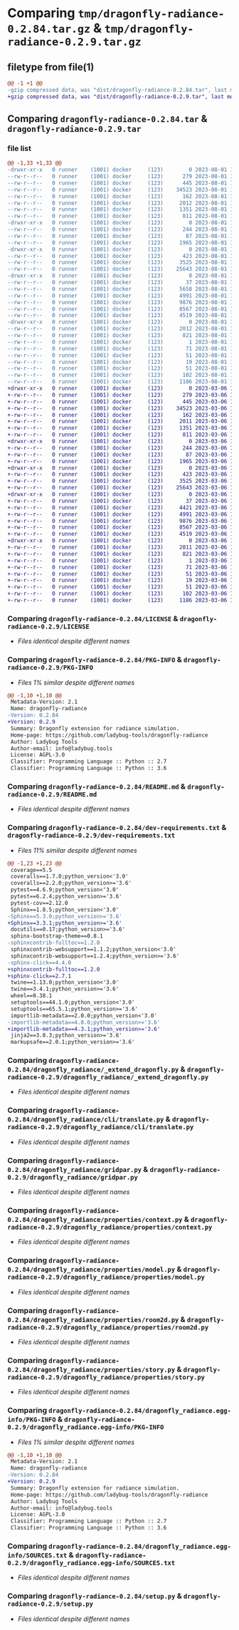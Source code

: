 # Comparing `tmp/dragonfly-radiance-0.2.84.tar.gz` & `tmp/dragonfly-radiance-0.2.9.tar.gz`

## filetype from file(1)

```diff
@@ -1 +1 @@
-gzip compressed data, was "dist/dragonfly-radiance-0.2.84.tar", last modified: Tue Aug  1 19:33:43 2023, max compression
+gzip compressed data, was "dist/dragonfly-radiance-0.2.9.tar", last modified: Mon Mar  6 15:17:33 2023, max compression
```

## Comparing `dragonfly-radiance-0.2.84.tar` & `dragonfly-radiance-0.2.9.tar`

### file list

```diff
@@ -1,33 +1,33 @@
-drwxr-xr-x   0 runner    (1001) docker     (123)        0 2023-08-01 19:33:43.000000 dragonfly-radiance-0.2.84/
--rw-r--r--   0 runner    (1001) docker     (123)      279 2023-08-01 19:32:16.000000 dragonfly-radiance-0.2.84/CODE_OF_CONDUCT.md
--rw-r--r--   0 runner    (1001) docker     (123)      445 2023-08-01 19:32:16.000000 dragonfly-radiance-0.2.84/CONTRIBUTING.md
--rw-r--r--   0 runner    (1001) docker     (123)    34523 2023-08-01 19:32:16.000000 dragonfly-radiance-0.2.84/LICENSE
--rw-r--r--   0 runner    (1001) docker     (123)      162 2023-08-01 19:32:16.000000 dragonfly-radiance-0.2.84/MANIFEST.in
--rw-r--r--   0 runner    (1001) docker     (123)     2012 2023-08-01 19:33:43.000000 dragonfly-radiance-0.2.84/PKG-INFO
--rw-r--r--   0 runner    (1001) docker     (123)     1351 2023-08-01 19:32:16.000000 dragonfly-radiance-0.2.84/README.md
--rw-r--r--   0 runner    (1001) docker     (123)      811 2023-08-01 19:32:16.000000 dragonfly-radiance-0.2.84/dev-requirements.txt
-drwxr-xr-x   0 runner    (1001) docker     (123)        0 2023-08-01 19:33:43.000000 dragonfly-radiance-0.2.84/dragonfly_radiance/
--rw-r--r--   0 runner    (1001) docker     (123)      244 2023-08-01 19:32:16.000000 dragonfly-radiance-0.2.84/dragonfly_radiance/__init__.py
--rw-r--r--   0 runner    (1001) docker     (123)       87 2023-08-01 19:32:16.000000 dragonfly-radiance-0.2.84/dragonfly_radiance/__main__.py
--rw-r--r--   0 runner    (1001) docker     (123)     1965 2023-08-01 19:32:16.000000 dragonfly-radiance-0.2.84/dragonfly_radiance/_extend_dragonfly.py
-drwxr-xr-x   0 runner    (1001) docker     (123)        0 2023-08-01 19:33:43.000000 dragonfly-radiance-0.2.84/dragonfly_radiance/cli/
--rw-r--r--   0 runner    (1001) docker     (123)      423 2023-08-01 19:32:16.000000 dragonfly-radiance-0.2.84/dragonfly_radiance/cli/__init__.py
--rw-r--r--   0 runner    (1001) docker     (123)     3525 2023-08-01 19:32:16.000000 dragonfly-radiance-0.2.84/dragonfly_radiance/cli/translate.py
--rw-r--r--   0 runner    (1001) docker     (123)    25643 2023-08-01 19:32:16.000000 dragonfly-radiance-0.2.84/dragonfly_radiance/gridpar.py
-drwxr-xr-x   0 runner    (1001) docker     (123)        0 2023-08-01 19:33:43.000000 dragonfly-radiance-0.2.84/dragonfly_radiance/properties/
--rw-r--r--   0 runner    (1001) docker     (123)       37 2023-08-01 19:32:16.000000 dragonfly-radiance-0.2.84/dragonfly_radiance/properties/__init__.py
--rw-r--r--   0 runner    (1001) docker     (123)     5658 2023-08-01 19:32:16.000000 dragonfly-radiance-0.2.84/dragonfly_radiance/properties/building.py
--rw-r--r--   0 runner    (1001) docker     (123)     4991 2023-08-01 19:32:16.000000 dragonfly-radiance-0.2.84/dragonfly_radiance/properties/context.py
--rw-r--r--   0 runner    (1001) docker     (123)     9876 2023-08-01 19:32:16.000000 dragonfly-radiance-0.2.84/dragonfly_radiance/properties/model.py
--rw-r--r--   0 runner    (1001) docker     (123)     8567 2023-08-01 19:32:16.000000 dragonfly-radiance-0.2.84/dragonfly_radiance/properties/room2d.py
--rw-r--r--   0 runner    (1001) docker     (123)     4519 2023-08-01 19:32:16.000000 dragonfly-radiance-0.2.84/dragonfly_radiance/properties/story.py
-drwxr-xr-x   0 runner    (1001) docker     (123)        0 2023-08-01 19:33:43.000000 dragonfly-radiance-0.2.84/dragonfly_radiance.egg-info/
--rw-r--r--   0 runner    (1001) docker     (123)     2012 2023-08-01 19:33:43.000000 dragonfly-radiance-0.2.84/dragonfly_radiance.egg-info/PKG-INFO
--rw-r--r--   0 runner    (1001) docker     (123)      821 2023-08-01 19:33:43.000000 dragonfly-radiance-0.2.84/dragonfly_radiance.egg-info/SOURCES.txt
--rw-r--r--   0 runner    (1001) docker     (123)        1 2023-08-01 19:33:43.000000 dragonfly-radiance-0.2.84/dragonfly_radiance.egg-info/dependency_links.txt
--rw-r--r--   0 runner    (1001) docker     (123)       71 2023-08-01 19:33:43.000000 dragonfly-radiance-0.2.84/dragonfly_radiance.egg-info/entry_points.txt
--rw-r--r--   0 runner    (1001) docker     (123)       51 2023-08-01 19:33:43.000000 dragonfly-radiance-0.2.84/dragonfly_radiance.egg-info/requires.txt
--rw-r--r--   0 runner    (1001) docker     (123)       19 2023-08-01 19:33:43.000000 dragonfly-radiance-0.2.84/dragonfly_radiance.egg-info/top_level.txt
--rw-r--r--   0 runner    (1001) docker     (123)       51 2023-08-01 19:32:16.000000 dragonfly-radiance-0.2.84/requirements.txt
--rw-r--r--   0 runner    (1001) docker     (123)      102 2023-08-01 19:33:43.000000 dragonfly-radiance-0.2.84/setup.cfg
--rw-r--r--   0 runner    (1001) docker     (123)     1186 2023-08-01 19:32:16.000000 dragonfly-radiance-0.2.84/setup.py
+drwxr-xr-x   0 runner    (1001) docker     (123)        0 2023-03-06 15:17:33.000000 dragonfly-radiance-0.2.9/
+-rw-r--r--   0 runner    (1001) docker     (123)      279 2023-03-06 15:16:10.000000 dragonfly-radiance-0.2.9/CODE_OF_CONDUCT.md
+-rw-r--r--   0 runner    (1001) docker     (123)      445 2023-03-06 15:16:10.000000 dragonfly-radiance-0.2.9/CONTRIBUTING.md
+-rw-r--r--   0 runner    (1001) docker     (123)    34523 2023-03-06 15:16:10.000000 dragonfly-radiance-0.2.9/LICENSE
+-rw-r--r--   0 runner    (1001) docker     (123)      162 2023-03-06 15:16:10.000000 dragonfly-radiance-0.2.9/MANIFEST.in
+-rw-r--r--   0 runner    (1001) docker     (123)     2011 2023-03-06 15:17:33.000000 dragonfly-radiance-0.2.9/PKG-INFO
+-rw-r--r--   0 runner    (1001) docker     (123)     1351 2023-03-06 15:16:10.000000 dragonfly-radiance-0.2.9/README.md
+-rw-r--r--   0 runner    (1001) docker     (123)      811 2023-03-06 15:16:10.000000 dragonfly-radiance-0.2.9/dev-requirements.txt
+drwxr-xr-x   0 runner    (1001) docker     (123)        0 2023-03-06 15:17:33.000000 dragonfly-radiance-0.2.9/dragonfly_radiance/
+-rw-r--r--   0 runner    (1001) docker     (123)      244 2023-03-06 15:16:10.000000 dragonfly-radiance-0.2.9/dragonfly_radiance/__init__.py
+-rw-r--r--   0 runner    (1001) docker     (123)       87 2023-03-06 15:16:10.000000 dragonfly-radiance-0.2.9/dragonfly_radiance/__main__.py
+-rw-r--r--   0 runner    (1001) docker     (123)     1965 2023-03-06 15:16:10.000000 dragonfly-radiance-0.2.9/dragonfly_radiance/_extend_dragonfly.py
+drwxr-xr-x   0 runner    (1001) docker     (123)        0 2023-03-06 15:17:33.000000 dragonfly-radiance-0.2.9/dragonfly_radiance/cli/
+-rw-r--r--   0 runner    (1001) docker     (123)      423 2023-03-06 15:16:10.000000 dragonfly-radiance-0.2.9/dragonfly_radiance/cli/__init__.py
+-rw-r--r--   0 runner    (1001) docker     (123)     3525 2023-03-06 15:16:10.000000 dragonfly-radiance-0.2.9/dragonfly_radiance/cli/translate.py
+-rw-r--r--   0 runner    (1001) docker     (123)    25643 2023-03-06 15:16:10.000000 dragonfly-radiance-0.2.9/dragonfly_radiance/gridpar.py
+drwxr-xr-x   0 runner    (1001) docker     (123)        0 2023-03-06 15:17:33.000000 dragonfly-radiance-0.2.9/dragonfly_radiance/properties/
+-rw-r--r--   0 runner    (1001) docker     (123)       37 2023-03-06 15:16:10.000000 dragonfly-radiance-0.2.9/dragonfly_radiance/properties/__init__.py
+-rw-r--r--   0 runner    (1001) docker     (123)     4421 2023-03-06 15:16:10.000000 dragonfly-radiance-0.2.9/dragonfly_radiance/properties/building.py
+-rw-r--r--   0 runner    (1001) docker     (123)     4991 2023-03-06 15:16:10.000000 dragonfly-radiance-0.2.9/dragonfly_radiance/properties/context.py
+-rw-r--r--   0 runner    (1001) docker     (123)     9876 2023-03-06 15:16:10.000000 dragonfly-radiance-0.2.9/dragonfly_radiance/properties/model.py
+-rw-r--r--   0 runner    (1001) docker     (123)     8567 2023-03-06 15:16:10.000000 dragonfly-radiance-0.2.9/dragonfly_radiance/properties/room2d.py
+-rw-r--r--   0 runner    (1001) docker     (123)     4519 2023-03-06 15:16:10.000000 dragonfly-radiance-0.2.9/dragonfly_radiance/properties/story.py
+drwxr-xr-x   0 runner    (1001) docker     (123)        0 2023-03-06 15:17:33.000000 dragonfly-radiance-0.2.9/dragonfly_radiance.egg-info/
+-rw-r--r--   0 runner    (1001) docker     (123)     2011 2023-03-06 15:17:33.000000 dragonfly-radiance-0.2.9/dragonfly_radiance.egg-info/PKG-INFO
+-rw-r--r--   0 runner    (1001) docker     (123)      821 2023-03-06 15:17:33.000000 dragonfly-radiance-0.2.9/dragonfly_radiance.egg-info/SOURCES.txt
+-rw-r--r--   0 runner    (1001) docker     (123)        1 2023-03-06 15:17:33.000000 dragonfly-radiance-0.2.9/dragonfly_radiance.egg-info/dependency_links.txt
+-rw-r--r--   0 runner    (1001) docker     (123)       71 2023-03-06 15:17:33.000000 dragonfly-radiance-0.2.9/dragonfly_radiance.egg-info/entry_points.txt
+-rw-r--r--   0 runner    (1001) docker     (123)       51 2023-03-06 15:17:33.000000 dragonfly-radiance-0.2.9/dragonfly_radiance.egg-info/requires.txt
+-rw-r--r--   0 runner    (1001) docker     (123)       19 2023-03-06 15:17:33.000000 dragonfly-radiance-0.2.9/dragonfly_radiance.egg-info/top_level.txt
+-rw-r--r--   0 runner    (1001) docker     (123)       51 2023-03-06 15:16:10.000000 dragonfly-radiance-0.2.9/requirements.txt
+-rw-r--r--   0 runner    (1001) docker     (123)      102 2023-03-06 15:17:33.000000 dragonfly-radiance-0.2.9/setup.cfg
+-rw-r--r--   0 runner    (1001) docker     (123)     1186 2023-03-06 15:16:10.000000 dragonfly-radiance-0.2.9/setup.py
```

### Comparing `dragonfly-radiance-0.2.84/LICENSE` & `dragonfly-radiance-0.2.9/LICENSE`

 * *Files identical despite different names*

### Comparing `dragonfly-radiance-0.2.84/PKG-INFO` & `dragonfly-radiance-0.2.9/PKG-INFO`

 * *Files 1% similar despite different names*

```diff
@@ -1,10 +1,10 @@
 Metadata-Version: 2.1
 Name: dragonfly-radiance
-Version: 0.2.84
+Version: 0.2.9
 Summary: Dragonfly extension for radiance simulation.
 Home-page: https://github.com/ladybug-tools/dragonfly-radiance
 Author: Ladybug Tools
 Author-email: info@ladybug.tools
 License: AGPL-3.0
 Classifier: Programming Language :: Python :: 2.7
 Classifier: Programming Language :: Python :: 3.6
```

### Comparing `dragonfly-radiance-0.2.84/README.md` & `dragonfly-radiance-0.2.9/README.md`

 * *Files identical despite different names*

### Comparing `dragonfly-radiance-0.2.84/dev-requirements.txt` & `dragonfly-radiance-0.2.9/dev-requirements.txt`

 * *Files 11% similar despite different names*

```diff
@@ -1,23 +1,23 @@
 coverage==5.5
 coveralls==1.7.0;python_version<'3.0'
 coveralls==2.2.0;python_version>='3.6'
 pytest==4.6.9;python_version<'3.0'
 pytest==6.2.4;python_version>='3.6'
 pytest-cov==2.12.0
 Sphinx==1.8.5;python_version<'3.0'
-Sphinx==5.3.0;python_version>='3.6'
+Sphinx==3.3.1;python_version>='3.6'
 docutils==0.17;python_version>='3.6'
 sphinx-bootstrap-theme==0.8.1
-sphinxcontrib-fulltoc==1.2.0
 sphinxcontrib-websupport==1.1.2;python_version<'3.0'
 sphinxcontrib-websupport==1.2.4;python_version>='3.6'
-sphinx-click==4.4.0
+sphinxcontrib-fulltoc==1.2.0
+sphinx-click==2.7.1
 twine==1.13.0;python_version<'3.0'
 twine==3.4.1;python_version>='3.6'
 wheel==0.38.1
 setuptools==44.1.0;python_version<'3.0'
 setuptools==65.5.1;python_version>='3.6'
 importlib-metadata==2.0.0;python_version<'3.0'
-importlib-metadata==4.8.0;python_version>='3.6'
+importlib-metadata==4.3.1;python_version>='3.6'
 jinja2==3.0.3;python_version>='3.6'
 markupsafe==2.0.1;python_version>='3.6'
```

### Comparing `dragonfly-radiance-0.2.84/dragonfly_radiance/_extend_dragonfly.py` & `dragonfly-radiance-0.2.9/dragonfly_radiance/_extend_dragonfly.py`

 * *Files identical despite different names*

### Comparing `dragonfly-radiance-0.2.84/dragonfly_radiance/cli/translate.py` & `dragonfly-radiance-0.2.9/dragonfly_radiance/cli/translate.py`

 * *Files identical despite different names*

### Comparing `dragonfly-radiance-0.2.84/dragonfly_radiance/gridpar.py` & `dragonfly-radiance-0.2.9/dragonfly_radiance/gridpar.py`

 * *Files identical despite different names*

### Comparing `dragonfly-radiance-0.2.84/dragonfly_radiance/properties/context.py` & `dragonfly-radiance-0.2.9/dragonfly_radiance/properties/context.py`

 * *Files identical despite different names*

### Comparing `dragonfly-radiance-0.2.84/dragonfly_radiance/properties/model.py` & `dragonfly-radiance-0.2.9/dragonfly_radiance/properties/model.py`

 * *Files identical despite different names*

### Comparing `dragonfly-radiance-0.2.84/dragonfly_radiance/properties/room2d.py` & `dragonfly-radiance-0.2.9/dragonfly_radiance/properties/room2d.py`

 * *Files identical despite different names*

### Comparing `dragonfly-radiance-0.2.84/dragonfly_radiance/properties/story.py` & `dragonfly-radiance-0.2.9/dragonfly_radiance/properties/story.py`

 * *Files identical despite different names*

### Comparing `dragonfly-radiance-0.2.84/dragonfly_radiance.egg-info/PKG-INFO` & `dragonfly-radiance-0.2.9/dragonfly_radiance.egg-info/PKG-INFO`

 * *Files 1% similar despite different names*

```diff
@@ -1,10 +1,10 @@
 Metadata-Version: 2.1
 Name: dragonfly-radiance
-Version: 0.2.84
+Version: 0.2.9
 Summary: Dragonfly extension for radiance simulation.
 Home-page: https://github.com/ladybug-tools/dragonfly-radiance
 Author: Ladybug Tools
 Author-email: info@ladybug.tools
 License: AGPL-3.0
 Classifier: Programming Language :: Python :: 2.7
 Classifier: Programming Language :: Python :: 3.6
```

### Comparing `dragonfly-radiance-0.2.84/dragonfly_radiance.egg-info/SOURCES.txt` & `dragonfly-radiance-0.2.9/dragonfly_radiance.egg-info/SOURCES.txt`

 * *Files identical despite different names*

### Comparing `dragonfly-radiance-0.2.84/setup.py` & `dragonfly-radiance-0.2.9/setup.py`

 * *Files identical despite different names*

